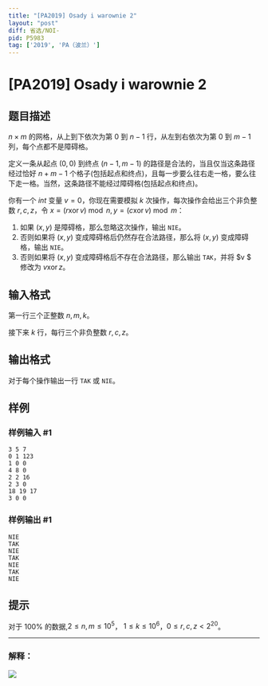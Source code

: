 ```yaml
---
title: "[PA2019] Osady i warownie 2"
layout: "post"
diff: 省选/NOI-
pid: P5983
tag: ['2019', 'PA（波兰）']
---
```

# [PA2019] Osady i warownie 2
## 题目描述

$n\times m$ 的网格，从上到下依次为第 $0$ 到 $n-1$ 行，从左到右依次为第 $0$ 到 $m-1$ 列，每个点都不是障碍格。

定义一条从起点 $(0,0)$ 到终点 $(n-1,m-1)$ 的路径是合法的，当且仅当这条路径经过恰好 $n+m-1$ 个格子(包括起点和终点)，且每一步要么往右走一格，要么往下走一格。当然，这条路径不能经过障碍格(包括起点和终点)。

你有一个 $int$ 变量 $v=0$，你现在需要模拟 $k$ 次操作，每次操作会给出三个非负整数 $r,c,z$，令 $x=(r \operatorname{xor}
 v)\bmod n,y=(c \operatorname{xor}
 v)\bmod m$：
1. 如果 $(x,y)$ 是障碍格，那么忽略这次操作，输出 `NIE`。
2. 否则如果将 $(x,y)$ 变成障碍格后仍然存在合法路径，那么将 $(x,y)$ 变成障碍格，输出 `NIE`。
3. 否则如果将 $(x,y)$ 变成障碍格后不存在合法路径，那么输出 `TAK`，并将 $v $ 修改为 $v \operatorname{xor} z$。
## 输入格式

第一行三个正整数 $n,m,k$。

接下来 $k$ 行，每行三个非负整数 $r,c,z$。
## 输出格式

对于每个操作输出一行 `TAK` 或 `NIE`。
## 样例

### 样例输入 #1
```
3 5 7
0 1 123
1 0 0
4 8 0
2 2 16
2 3 0
18 19 17
3 0 0
```
### 样例输出 #1
```
NIE
TAK
NIE
TAK
NIE
TAK
NIE
```
## 提示

对于 $100\%$ 的数据,$2\le n,m\le 10^5$， $1\le k\le 10^6$，$0\le r,c,z<2^{20}$。

----


### 解释：

![](https://cdn.luogu.com.cn/upload/image_hosting/e5k1plm4.png)
